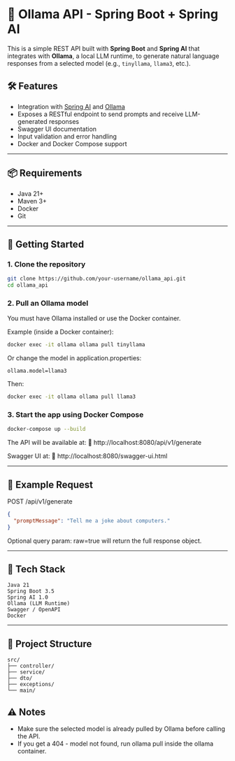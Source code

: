 # 🦙 Ollama API - Spring Boot + Spring AI

This is a simple REST API built with **Spring Boot** and **Spring AI** that integrates with **Ollama**, a local LLM runtime, to generate natural language responses from a selected model (e.g., `tinyllama`, `llama3`, etc.).

## 🛠 Features

- Integration with [Spring AI](https://docs.spring.io/spring-ai/reference/index.html) and [Ollama](https://ollama.com/)
- Exposes a RESTful endpoint to send prompts and receive LLM-generated responses
- Swagger UI documentation
- Input validation and error handling
- Docker and Docker Compose support

---

## 📦 Requirements

- Java 21+
- Maven 3+
- Docker
- Git

---

## 🚀 Getting Started

### 1. Clone the repository

```bash
git clone https://github.com/your-username/ollama_api.git
cd ollama_api
```

### 2. Pull an Ollama model

You must have Ollama installed or use the Docker container.

Example (inside a Docker container):
```bash
docker exec -it ollama ollama pull tinyllama
```

Or change the model in application.properties:
```properties
ollama.model=llama3
```

Then:
```bash
docker exec -it ollama ollama pull llama3
```

### 3. Start the app using Docker Compose

```bash
docker-compose up --build
```

The API will be available at:
📍 http://localhost:8080/api/v1/generate

Swagger UI at:
📘 http://localhost:8080/swagger-ui.html

---

## 🧪 Example Request

POST /api/v1/generate
```json
{
  "promptMessage": "Tell me a joke about computers."
}
```
Optional query param: raw=true will return the full response object.

---

## 🧰 Tech Stack
    Java 21
    Spring Boot 3.5
    Spring AI 1.0
    Ollama (LLM Runtime)
    Swagger / OpenAPI
    Docker

---

## 📂 Project Structure

```text
src/
├── controller/
├── service/
├── dto/
├── exceptions/
└── main/
```

## ⚠️ Notes
* Make sure the selected model is already pulled by Ollama before calling the API.
* If you get a 404 - model not found, run ollama pull <model> inside the ollama container.
